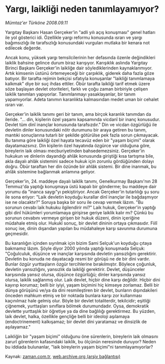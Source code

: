 # Yargı, laikliği neden tanımlayamıyor?

*Mümtaz'er Türköne 2008.09.11*

<tr><td class="metin" colspan="2" style="padding-top: 20px; padding-left: 5px; padding-right: 10px;">Yargıtay Başkanı Hasan Gerçeker'in "adli yılı açış konuşması" genel hatları ile yol gösterici idi. Özellikle yargı reformu konusunda ısrarı ve yargı bağımsızlığı ile tarafsızlığı konusundaki vurguları mutlaka bir kenara not edilecek değerde.</td></tr><tr><td class="metin" colspan="2" style="padding-top: 20px; padding-left: 5px; padding-right: 10px;"><p> Ancak konu, yüksek yargı temsilcilerinin her defasında özenle değindikleri laiklik bahsine gelince durum biraz karışıyor. Karışıklık aslında Yargıtay Birinci Başkanı Gerçeker'in laikliğe dair söylediklerinden kaynaklanmıyor. Artık kimsenin üstünü örtemeyeceği bir çarpıklık, giderek daha fazla göze batıyor. Bir tarafta rejimin bekçisi sıfatıyla konuşanlar "laikliği tanımlamaya kalkmak" diye bir suç ihdas ettiler. Öbür tarafta laikliği tarif etmek üzere söze başlayan devlet otoriteleri, farklı ve çoğu zaman birbiriyle çelişen laiklik tanımları yapıyorlar. Tanımlanmayı yasaklayanlar, bir tanım yapamıyorlar. Adeta tanımın karanlıkta kalmasından medet uman bir cehalet ısrarı var.
<p> Gerçeker'in laiklik tanımı geri bir tanım, ama birçok karanlık tanımdan da ileride. "... din, kişilerin özel yaşamı kapsamında vicdanî bir inanç konusudur. Devlet tüm dinî inançlar konusunda tarafsızdır." Din ve vicdan özgürlüğü ile devletin dinler konusundaki nötr durumunu bir araya getiren bu tanım, mantıki sonuçlarına tutarlı bir şekilde götürülse pek fazla sorun çıkmayacak. Bu tanıma göre laikliği özel hayata tecavüz eden bir "yaşam biçimi" olarak dayatamazsınız. Din kişilerin özel hayatında özgürce var olduğuna göre, bireylerin laik olması mecburiyetinden bahsedemezsiniz. Gerçeker'in hukukun ve dinlerin dayandığı ahlâk konusunda giriştiği kısa tartışma bile, akla dayalı ahlâk sistemini sadece hukuk için zorunlu gördüğünden dolayı doğru. Öbür taraftan her din özünde bir ahlâk sistemi. Bir dine inanmak, bu ahlâk sistemine bağlanmak anlamına geliyor. 
<p> Gerçeker'in, 24. maddeye dayalı laiklik tanımı, Genelkurmay Başkanı'nın 28 Temmuz'da yaptığı konuşmaya üstü kapalı bir gönderme; bu maddeye dair yorumu da "inanca saygı"yı pekiştiriyor. Ancak Gerçeker'in tutarlılığı şu soru ile sona eriyor: "Laik devletin koyduğu kurallar dinî inançlar ile bağdaşmıyor ise ne olacaktır?" Soruya başka bir soru ile cevap vermek lâzım. "Bu sorunun cevabı laik hukuku ilgilendirir mi?" Laik hukuk, Gerçeker'in yaptığı gibi dinî hükümleri yorumlamaya girişirse geriye laiklik kalır mı? Çünkü bu sorunun cevabını vermeye girişen bir hukuk düzeni, dinin içeriğine müdahale etmiş olur. Hukukî sonuç, bir devlet dininin ortaya çıkmasıdır. Fiilî sonuç ise, dinin dışarıdan yapılan bu müdahaleye karşı savunma durumuna geçmesidir.
<p> Bu karanlığın içinden sıyrılmak için bizim Sami Selçuk'un koyduğu çıtaya bakmamız lâzım. Şöyle diyor 2000 yılında yaptığı konuşmada Selçuk: "Çoğulculuk, düşünce ve inançlar karşısında devletin yansızlığını gerektirir. Devletin bu konuda ne dayatacağı resmi bir görüşü ne de bir dini vardır. Bunlar özgür yurttaşların özgür tercihlerine bırakılmıştır. Böylece çoğunluk, devletin yansızlığını, yansızlık da laikliği gerektirir. Devlet, düşünceler karşısında yansız olursa, düşünce özgürlüğü; dinler karşısında yansız olursa, laiklik sağlanmış olur. Laik devlet, hiçbir dine karşı değildir. Hiçbir dini kayırıp korumaz; belli bir iyiyi, yaşam biçimini hiç kimseye zorlamaz. Belli bir dünya görüşünü ve/ya da dini resmileştiren bir devlet, bunların dışındakileri önceden mahkum etmiş ve bir noktada bunlara karşı zor kullanması kaçınılmaz hale gelmiş olur. Böyle bir devlet totaliterdir, tekilcidir; eşitliği çiğnemek, yurttaşları sınıflara bölmek durumundadır. Oysa, demokratik devlette yurttaşlık bir öğretiye ya da dine bağlılığı gerektirmez. Bu yüzden, laik devlet, halka, özellikle gençliğe belli bir ideoloji aşılamaya (endoctrinement) kalkışamaz; bir devlet dini yaratamaz ve dinsizlik de aşılayamaz."
<p> Laikliğin bir "yaşam biçimi" olduğunu öne sürenlerin, bireylerin laik olmasını zarurî görenlerin kafasındaki laiklik, bu ölçünün neresinde duruyor? Neden bu iddiada bulunanlar, "laik bireylerin yaşam biçimi"ni tanımlayamıyorlar?<br/></p></p></p></p></p></td></tr>

Kaynak: [zaman.com.tr](http://zaman.com.tr/yazar.do?yazino=736705), [web.archive.org (arşiv bağlantısı)](http://web.archive.org/web/20080917125359/http://www.zaman.com.tr:80/yazar.do?yazino=736705)
